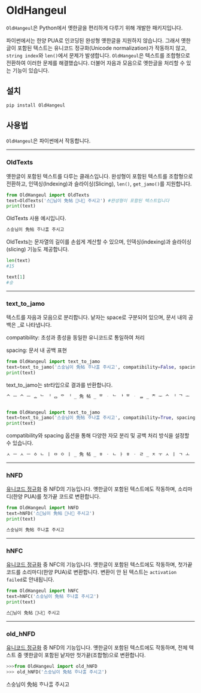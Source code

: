# OldHangeul

`OldHangeul`은 Python에서 옛한글을 편리하게 다루기 위해 개발한 패키지입니다. 

파이썬에서는 한양 PUA로 인코딩된 완성형 옛한글을 지원하지 않습니다. 그래서 옛한글이 포함된 텍스트는 유니코드 정규화(Unicode normalization)가 작동하지 않고, `string index`와 `len()`에서 문제가 발생합니다. `OldHangeul`은 텍스트를 조합형으로 전환하여 이러한 문제를 해결했습니다. 더불어 자음과 모음으로 옛한글을 처리할 수 있는 기능이 있습니다. 




## 설치


```python
pip install OldHangeul
```



## 사용법

`OldHangeul`은 파이썬에서 작동합니다. 

---
### OldTexts

옛한글이 포함된 텍스트를 다루는 클래스입니다. 완성형이 포함된 텍스트를 조합형으로 전환하고, 인덱싱(Indexing)과 슬라이싱(Slicing), `len()`, `get_jamo()`를 지원합니다. 

```python
from OldHangeul import OldTexts
text=OldTexts('스님이 免帖 나 주시고') #완성형이 포함된 텍스트입니다
print(text)
```

OldTexts 사용 예시입니다. 
```python
스스ᇰ님이 免帖 ᄒᆞ나ᄒᆞᆯ 주시고
```

OldTexts는 문자열의 길이를 손쉽게 계산할 수 있으며, 인덱싱(indexing)과 슬라이싱(slicing) 기능도 제공합니다.

```python
len(text)
#15

text[1]
#스ᇰ
```

---
### text_to_jamo

텍스트를 자음과 모음으로 분리합니다. 낱자는 space로 구분되어 있으며, 문서 내의 공백은 _로 나타냅니다. 

compatibility: 초성과 종성을 동일한 유니코드로 통일하여 처리

spacing: 문서 내 공백 표현 

   


```python
from OldHangeul import text_to_jamo
text=text_to_jamo('스스ᇰ님이 免帖 ᄒᆞ나ᄒᆞᆯ 주시고', compatibility=False, spacing=True)
print(text)
```

text_to_jamo는 str타입으로 결과를 반환합니다. 

```python
ᄉ ᅳ ᄉ ᅳ ᇰ ᄂ ᅵ ᆷ ᄋ ᅵ _ 免 帖 _ ᄒ ᆞ ᄂ ᅡ ᄒ ᆞ ᆯ _ ᄌ ᅮ ᄉ ᅵ ᄀ ᅩ
```



```python

from OldHangeul import text_to_jamo
text=text_to_jamo('스스ᇰ님이 免帖 ᄒᆞ나ᄒᆞᆯ 주시고', compatibility=True, spacing=True)
print(text)
```

compatibility와 spacing 옵션을 통해 다양한 자모 분리 및 공백 처리 방식을 설정할 수 있습니다.

```python
ㅅ ㅡ ㅅ ㅡ ㆁ ㄴ ㅣ ㅁ ㅇ ㅣ _ 免 帖 _ ㅎ ㆍ ㄴ ㅏ ㅎ ㆍ ㄹ _ ㅈ ㅜ ㅅ ㅣ ㄱ ㅗ
```


---
### hNFD

[유니코드 정규화](https://ko.wikipedia.org/wiki/%EC%9C%A0%EB%8B%88%EC%BD%94%EB%93%9C_%EB%93%B1%EA%B0%80%EC%84%B1) 중 NFD의 기능입니다. 옛한글이 포함된 텍스트에도 작동하며, 소리마디(한양 PUA)를 첫가끝 코드로 변환합니다. 


```python
from OldHangeul import hNFD
text=hNFD('스님이 免帖 나 주시고')
print(text)
```
```python
스스ᇰ님이 免帖 ᄒᆞ나ᄒᆞᆯ 주시고
```



---
### hNFC

[유니코드 정규화](https://ko.wikipedia.org/wiki/%EC%9C%A0%EB%8B%88%EC%BD%94%EB%93%9C_%EB%93%B1%EA%B0%80%EC%84%B1) 중 NFC의 기능입니다. 옛한글이 포함된 텍스트에도 작동하며, 첫가끝 코드를 소리마디(한양 PUA)로 변환합니다. 변환이 안 된 텍스트는 `activation failed`로 안내됩니다. 


```python
from OldHangeul import hNFC
text=hNFC('스스ᇰ님이 免帖 ᄒᆞ나ᄒᆞᆯ 주시고')
print(text)
```
```python
스님이 免帖 나 주시고
```


---
### old_hNFD

[유니코드 정규화](https://ko.wikipedia.org/wiki/%EC%9C%A0%EB%8B%88%EC%BD%94%EB%93%9C_%EB%93%B1%EA%B0%80%EC%84%B1) 중 NFD의 기능입니다. 옛한글이 포함된 텍스트에도 작동하며, 전체 텍스트 중 옛한글이 포함된 낱자만 첫가끝(조합형)으로 변환합니다. 


```python
>>>from OldHangeul import old_hNFD
>>> old_hNFD('스스ᇰ님이 免帖 ᄒᆞ나ᄒᆞᆯ 주시고')
```
스스ᇰ님이 免帖 ᄒᆞ나ᄒᆞᆯ 주시고

